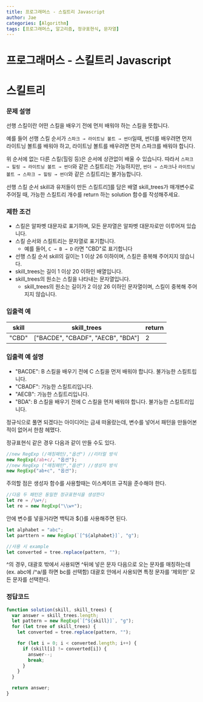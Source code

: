 ```yaml
---
title: 프로그래머스 - 스킬트리 Javascript
author: Jae
categories: [Algorithm]
tags: [프로그래머스, 알고리즘, 정규표현식, 문자열]
---
```


# 프로그래머스 - 스킬트리 Javascript

# 스킬트리

### **문제 설명**

선행 스킬이란 어떤 스킬을 배우기 전에 먼저 배워야 하는 스킬을 뜻합니다.

예를 들어 선행 스킬 순서가 `스파크 → 라이트닝 볼트 → 썬더`일때, 썬더를 배우려면 먼저 라이트닝 볼트를 배워야 하고, 라이트닝 볼트를 배우려면 먼저 스파크를 배워야 합니다.

위 순서에 없는 다른 스킬(힐링 등)은 순서에 상관없이 배울 수 있습니다. 따라서 `스파크 → 힐링 → 라이트닝 볼트 → 썬더`와 같은 스킬트리는 가능하지만, `썬더 → 스파크`나 `라이트닝 볼트 → 스파크 → 힐링 → 썬더`와 같은 스킬트리는 불가능합니다.

선행 스킬 순서 skill과 유저들이 만든 스킬트리[1](https://programmers.co.kr/learn/courses/30/lessons/49993#fn1)를 담은 배열 skill_trees가 매개변수로 주어질 때, 가능한 스킬트리 개수를 return 하는 solution 함수를 작성해주세요.

### 제한 조건

- 스킬은 알파벳 대문자로 표기하며, 모든 문자열은 알파벳 대문자로만 이루어져 있습니다.
- 스킬 순서와 스킬트리는 문자열로 표기합니다.
  - 예를 들어, `C → B → D` 라면 "CBD"로 표기합니다
- 선행 스킬 순서 skill의 길이는 1 이상 26 이하이며, 스킬은 중복해 주어지지 않습니다.
- skill_trees는 길이 1 이상 20 이하인 배열입니다.
- skill_trees의 원소는 스킬을 나타내는 문자열입니다.
  - skill_trees의 원소는 길이가 2 이상 26 이하인 문자열이며, 스킬이 중복해 주어지지 않습니다.

### 입출력 예

| skill | skill_trees                       | return |
| ----- | --------------------------------- | ------ |
| "CBD" | ["BACDE", "CBADF", "AECB", "BDA"] | 2      |

### 입출력 예 설명

- "BACDE": B 스킬을 배우기 전에 C 스킬을 먼저 배워야 합니다. 불가능한 스킬트립니다.
- "CBADF": 가능한 스킬트리입니다.
- "AECB": 가능한 스킬트리입니다.
- "BDA": B 스킬을 배우기 전에 C 스킬을 먼저 배워야 합니다. 불가능한 스킬트리입니다.

정규식으로 풀면 되겠다는 아이디어는 금새 떠올랐는데, 변수를 넣어서 패턴을 만들어본적이 없어서 한참 헤맸다.

정규표현식 같은 경우 다음과 같이 만들 수도 있다.

```javascript
//new RegExp (/매칭패턴/,"옵션") //리터럴 방식
new RegExp(/ab+c/, "옵션");
//new RegExp ("매칭패턴","옵션") //생성자 방식
new RegExp("ab+c", "옵션");
```

주의할 점은 생성자 함수를 사용할때는 이스케이프 규칙을 준수해야 한다.

```javascript
//다음 두 패턴은 동일한 정규표현식을 생성한다
let re = /\w+/;
let re = new RegExp("\\w+");
```

안에 변수를 넣을거라면 백틱과 ${}를 사용해주면 된다.

```javascript
let alphabet = "abc";
let parttern = new RegExp(`[^${alphabet}]`, "g");

//사용 시 example
let converted = tree.replace(pattern, "");
```

^의 경우, 대괄호 밖에서 사용되면 ^뒤에 넣은 문자 다음으로 오는 문자를 매칭하는데 (ex. abc에 /^a/를 하면 bc를 선택함) 대괄호 안에서 사용되면 특정 문자를 ‘제외한' 모든 문자를 선택한다.

### 정답코드

```javascript
function solution(skill, skill_trees) {
  var answer = skill_trees.length;
  let pattern = new RegExp(`[^${skill}]`, "g");
  for (let tree of skill_trees) {
    let converted = tree.replace(pattern, "");

    for (let i = 0; i < converted.length; i++) {
      if (skill[i] != converted[i]) {
        answer--;
        break;
      }
    }
  }

  return answer;
}
```

